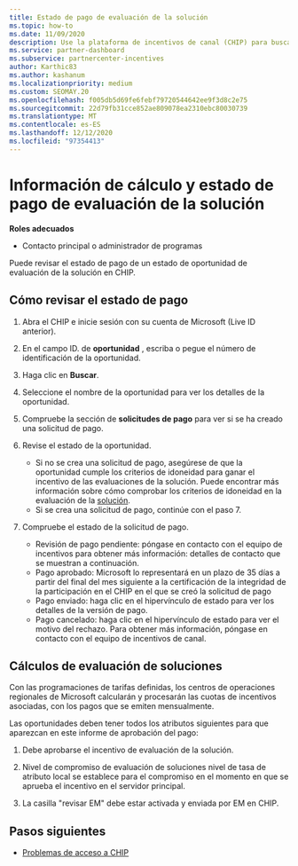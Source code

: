 ```yaml
---
title: Estado de pago de evaluación de la solución
ms.topic: how-to
ms.date: 11/09/2020
description: Use la plataforma de incentivos de canal (CHIP) para buscar información sobre las oportunidades de evaluación de soluciones, sus cálculos y su estado de pago.
ms.service: partner-dashboard
ms.subservice: partnercenter-incentives
author: Karthic83
ms.author: kashanum
ms.localizationpriority: medium
ms.custom: SEOMAY.20
ms.openlocfilehash: f005db5d69fe6febf79720544642ee9f3d8c2e75
ms.sourcegitcommit: 22d79fb31cce852ae809078ea2310ebc80030739
ms.translationtype: MT
ms.contentlocale: es-ES
ms.lasthandoff: 12/12/2020
ms.locfileid: "97354413"
---
```

# <a name="solution-assessment-payment-status-and-calculation-info"></a>Información de cálculo y estado de pago de evaluación de la solución

**Roles adecuados**

- Contacto principal o administrador de programas

Puede revisar el estado de pago de un estado de oportunidad de evaluación de la solución en CHIP.

## <a name="how-to-review-your-payment-status"></a>Cómo revisar el estado de pago

1. Abra el CHIP e inicie sesión con su cuenta de Microsoft (Live ID anterior).
2. En el campo ID. de **oportunidad** , escriba o pegue el número de identificación de la oportunidad.
3. Haga clic en **Buscar**.
4. Seleccione el nombre de la oportunidad para ver los detalles de la oportunidad.
5. Compruebe la sección de **solicitudes de pago** para ver si se ha creado una solicitud de pago.
6. Revise el estado de la oportunidad.

    - Si no se crea una solicitud de pago, asegúrese de que la oportunidad cumple los criterios de idoneidad para ganar el incentivo de las evaluaciones de la solución. Puede encontrar más información sobre cómo comprobar los criterios de idoneidad en la evaluación de la [solución](chip-solution-assessment.md).
    - Si se crea una solicitud de pago, continúe con el paso 7.
7. Compruebe el estado de la solicitud de pago.

    - Revisión de pago pendiente: póngase en contacto con el equipo de incentivos para obtener más información: detalles de contacto que se muestran a continuación.
    - Pago aprobado: Microsoft lo representará en un plazo de 35 días a partir del final del mes siguiente a la certificación de la integridad de la participación en el CHIP en el que se creó la solicitud de pago
    -  Pago enviado: haga clic en el hipervínculo de estado para ver los detalles de la versión de pago.
    - Pago cancelado: haga clic en el hipervínculo de estado para ver el motivo del rechazo. Para obtener más información, póngase en contacto con el equipo de incentivos de canal.

## <a name="calculations-for-solutions-assessment"></a>Cálculos de evaluación de soluciones

Con las programaciones de tarifas definidas, los centros de operaciones regionales de Microsoft calcularán y procesarán las cuotas de incentivos asociadas, con los pagos que se emiten mensualmente.

Las oportunidades deben tener todos los atributos siguientes para que aparezcan en este informe de aprobación del pago:

1. Debe aprobarse el incentivo de evaluación de la solución.

1. Nivel de compromiso de evaluación de soluciones nivel de tasa de atributo local se establece para el compromiso en el momento en que se aprueba el incentivo en el servidor principal.
 
1. La casilla "revisar EM" debe estar activada y enviada por EM en CHIP.

## <a name="next-steps"></a>Pasos siguientes

- [Problemas de acceso a CHIP](chip-access-trouble.md) 
